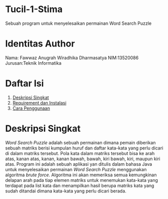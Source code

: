 # Tucil-1-Stima
Sebuah program untuk menyelesaikan permainan Word Search Puzzle

# Identitas Author
Nama: Fawwaz Anugrah Wiradhika Dharmasatya
NIM:13520086
Jurusan:Teknik Informatika

# Daftar Isi
1. [Deskripsi Singkat](#deskripsi-singkat)
2. [Requirement dan Instalasi](#requirement-dan-instalasi)
3. [Cara Penggunaan](#cara-penggunaan)

# Deskripsi Singkat
*Word Search Puzzle* adalah sebuah permainan dimana pemain diberikan sebuah matriks berisi kumpulan huruf dan daftar kata-kata yang perlu dicari di dalam matriks tersebut. Pola kata dalam matriks tersebut bisa ke arah atas, kanan atas, kanan, kanan bawah, bawah, kiri bawah, kiri, maupun kiri atas. Program ini adalah sebuah aplikasi  yan ditulis dalam bahasa Java untuk menyelesaikan permainan *Word Search Puzzle* menggunakan algoritma *brute force*. Algoritma ini akan memeriksa semua kemungkinan delapan arah pada tiap elemen matriks untuk menemukan kata-kata yang terdapat pada list kata dan menampilkan hasil berupa matriks kata yang sudah ditandai dimana kata-kata yang perlu dicari berada.
